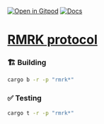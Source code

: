 [![Open in Gitpod](https://img.shields.io/badge/Open_in-Gitpod-white?logo=gitpod)](https://gitpod.io/#FOLDER=rmrk/https://github.com/gear-foundation/dapps)
[![Docs](https://img.shields.io/github/actions/workflow/status/gear-foundation/dapps/contracts.yml?logo=rust&label=docs)](https://dapps.gear.rs/rmrk_io)

# [RMRK protocol](https://wiki.gear-tech.io/docs/examples/Standards/rmrk)

### 🏗️ Building

```sh
cargo b -r -p "rmrk*"
```

### ✅ Testing

```sh
cargo t -r -p "rmrk*"
```
